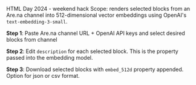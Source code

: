 HTML Day 2024 - weekend hack
Scope: renders selected blocks from an Are.na channel into 512-dimensional vector embeddings using OpenAI's `text-embedding-3-small`.

**Step 1**: Paste Are.na channel URL + OpenAI API keys and select desired blocks from channel

**Step 2**: Edit `description` for each selected block. This is the property passed into the embedding model.

**Step 3**: Download selected blocks with `embed_512d` property appended. Option for json or csv format.
